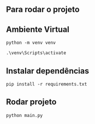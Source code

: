 ## Para rodar o projeto

## Ambiente Virtual

```
python -m venv venv
```

```
.\venv\Scripts\activate
```


## Instalar dependências

```
pip install -r requirements.txt
```

## Rodar projeto

```
python main.py
```
